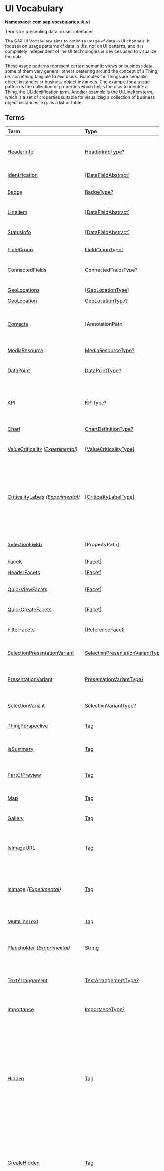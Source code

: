 # UI Vocabulary
**Namespace: [com.sap.vocabularies.UI.v1](UI.xml)**

Terms for presenting data in user interfaces

The SAP UI Vocabulary aims to optimize usage of data in UI channels.
It focuses on usage patterns of data in UIs, not on UI patterns, and it is completely independent of the
UI technologies or devices used to visualize the data.

These usage patterns represent certain semantic views on business data, some of them very general,
others centering around the concept of a Thing, i.e. something tangible to end users.
Examples for Things are semantic object instances or business object instances.
One example for a usage pattern is the collection of properties which helps the user to identify a Thing,
the [UI.Identification](#Identification) term.
Another example is the [UI.LineItem](#LineItem) term, which is a set of properties suitable for visualizing
a collection of business object instances, e.g. as a list or table.


## Terms

Term|Type|Description
:---|:---|:----------
[HeaderInfo](UI.xml#L61)|[HeaderInfoType?](#HeaderInfoType)|<a name="HeaderInfo"></a>Information for the header area of an entity representation. HeaderInfo is mandatory for main entity types of the model
[Identification](UI.xml#L108)|\[[DataFieldAbstract](#DataFieldAbstract)\]|<a name="Identification"></a>Collection of fields identifying the object
[Badge](UI.xml#L113)|[BadgeType?](#BadgeType)|<a name="Badge"></a>Information usually displayed in the form of a business card
[LineItem](UI.xml#L140)|\[[DataFieldAbstract](#DataFieldAbstract)\]|<a name="LineItem"></a>Collection of data fields for representation in a table or list
[StatusInfo](UI.xml#L145)|\[[DataFieldAbstract](#DataFieldAbstract)\]|<a name="StatusInfo"></a>Collection of data fields describing the status of an entity
[FieldGroup](UI.xml#L150)|[FieldGroupType?](#FieldGroupType)|<a name="FieldGroup"></a>Group of fields with an optional label
[ConnectedFields](UI.xml#L164)|[ConnectedFieldsType?](#ConnectedFieldsType)|<a name="ConnectedFields"></a>Group of semantically connected fields with a representation template and an optional label ([Example](UI.xml#L166))
[GeoLocations](UI.xml#L229)|\[[GeoLocationType](#GeoLocationType)\]|<a name="GeoLocations"></a>Collection of geographic locations
[GeoLocation](UI.xml#L233)|[GeoLocationType?](#GeoLocationType)|<a name="GeoLocation"></a>Geographic location
[Contacts](UI.xml#L253)|\[AnnotationPath\]|<a name="Contacts"></a>Collection of contacts<br>Each collection item MUST reference an annotation of a Communication.Contact<br>Allowed terms:<br>- [Contact](Communication.md#Contact)
[MediaResource](UI.xml#L264)|[MediaResourceType?](#MediaResourceType)|<a name="MediaResource"></a>Properties that describe a media resource
[DataPoint](UI.xml#L318)|[DataPointType?](#DataPointType)|<a name="DataPoint"></a>Visualization of a single point of data, typically a number; may also be textual, e.g. a status value
[KPI](UI.xml#L626)|[KPIType?](#KPIType)|<a name="KPI"></a>A Key Performance Indicator (KPI) bundles a SelectionVariant and a DataPoint, and provides details for progressive disclosure
[Chart](UI.xml#L672)|[ChartDefinitionType?](#ChartDefinitionType)|<a name="Chart"></a>Visualization of multiple data points
[ValueCriticality](UI.xml#L866) *([Experimental](Common.md#Experimental))*|\[[ValueCriticalityType](#ValueCriticalityType)\]|<a name="ValueCriticality"></a>Assign criticalities to primitive values. This information can be used for semantic coloring.
[CriticalityLabels](UI.xml#L879) *([Experimental](Common.md#Experimental))*|\[[CriticalityLabelType](#CriticalityLabelType)\]|<a name="CriticalityLabels"></a>Assign labels to criticalities. This information can be used for semantic coloring. When applied to a property, a label for a criticality must be provided, if more than one value of the annotated property has been assigned to the same criticality. There must be no more than one label per criticality.
[SelectionFields](UI.xml#L900)|\[PropertyPath\]|<a name="SelectionFields"></a>Properties that might be relevant for filtering a collection of entities of this type
[Facets](UI.xml#L908)|\[[Facet](#Facet)\]|<a name="Facets"></a>Collection of facets
[HeaderFacets](UI.xml#L912)|\[[Facet](#Facet)\]|<a name="HeaderFacets"></a>Facets for additional object header information
[QuickViewFacets](UI.xml#L916)|\[[Facet](#Facet)\]|<a name="QuickViewFacets"></a>Facets that may be used for a quick overview of the object
[QuickCreateFacets](UI.xml#L920)|\[[Facet](#Facet)\]|<a name="QuickCreateFacets"></a>Facets that may be used for a (quick) create of the object
[FilterFacets](UI.xml#L924)|\[[ReferenceFacet](#ReferenceFacet)\]|<a name="FilterFacets"></a>Facets that reference UI.FieldGroup annotations to group filterable fields
[SelectionPresentationVariant](UI.xml#L985)|[SelectionPresentationVariantType?](#SelectionPresentationVariantType)|<a name="SelectionPresentationVariant"></a>A SelectionPresentationVariant bundles a Selection Variant and a Presentation Variant
[PresentationVariant](UI.xml#L1009)|[PresentationVariantType?](#PresentationVariantType)|<a name="PresentationVariant"></a>Defines how the result of a queried collection of entities is shaped and how this result is displayed
[SelectionVariant](UI.xml#L1088)|[SelectionVariantType?](#SelectionVariantType)|<a name="SelectionVariant"></a>A SelectionVariant denotes a combination of parameters and filters to query the annotated entity set
[ThingPerspective](UI.xml#L1220)|[Tag](https://github.com/oasis-tcs/odata-vocabularies/blob/master/vocabularies/Org.OData.Core.V1.md#Tag)|<a name="ThingPerspective"></a>The annotated term is a Thing Perspective
[IsSummary](UI.xml#L1223)|[Tag](https://github.com/oasis-tcs/odata-vocabularies/blob/master/vocabularies/Org.OData.Core.V1.md#Tag)|<a name="IsSummary"></a>This Facet and all included Facets are the summary of the thing. At most one Facet of a thing can be tagged with this term
[PartOfPreview](UI.xml#L1227)|[Tag](https://github.com/oasis-tcs/odata-vocabularies/blob/master/vocabularies/Org.OData.Core.V1.md#Tag)|<a name="PartOfPreview"></a>This Facet and all included Facets are part of the Thing preview
[Map](UI.xml#L1231)|[Tag](https://github.com/oasis-tcs/odata-vocabularies/blob/master/vocabularies/Org.OData.Core.V1.md#Tag)|<a name="Map"></a>Target MUST reference a UI.GeoLocation, Communication.Address or a collection of these
[Gallery](UI.xml#L1235)|[Tag](https://github.com/oasis-tcs/odata-vocabularies/blob/master/vocabularies/Org.OData.Core.V1.md#Tag)|<a name="Gallery"></a>Target MUST reference a UI.MediaResource
[IsImageURL](UI.xml#L1240)|[Tag](https://github.com/oasis-tcs/odata-vocabularies/blob/master/vocabularies/Org.OData.Core.V1.md#Tag)|<a name="IsImageURL"></a>Properties and terms annotated with this term MUST contain a valid URL referencing an resource with a MIME type image<br>Can be annotated with:<br>- [IsNaturalPerson](Common.md#IsNaturalPerson)
[IsImage](UI.xml#L1250) *([Experimental](Common.md#Experimental))*|[Tag](https://github.com/oasis-tcs/odata-vocabularies/blob/master/vocabularies/Org.OData.Core.V1.md#Tag)|<a name="IsImage"></a>Properties annotated with this term MUST be a stream property annotated with a MIME type image<br>Can be annotated with:<br>- [IsNaturalPerson](Common.md#IsNaturalPerson)
[MultiLineText](UI.xml#L1261)|[Tag](https://github.com/oasis-tcs/odata-vocabularies/blob/master/vocabularies/Org.OData.Core.V1.md#Tag)|<a name="MultiLineText"></a>Properties annotated with this annotation should be rendered as multi-line text (e.g. text area)
[Placeholder](UI.xml#L1266) *([Experimental](Common.md#Experimental))*|String|<a name="Placeholder"></a>A short, human-readable text that gives a hint or an example to help the user with data entry
[TextArrangement](UI.xml#L1272)|[TextArrangementType?](#TextArrangementType)|<a name="TextArrangement"></a>Describes the arrangement of a code or ID value and its text<br>If used for a single property the Common.Text annotation is annotated
[Importance](UI.xml#L1291)|[ImportanceType?](#ImportanceType)|<a name="Importance"></a>Expresses the importance of e.g. a DataField or an annotation
[Hidden](UI.xml#L1306)|[Tag](https://github.com/oasis-tcs/odata-vocabularies/blob/master/vocabularies/Org.OData.Core.V1.md#Tag)|<a name="Hidden"></a>Properties or facets (see UI.Facet) annotated with this term will not be rendered if the annotation evaluates to true.<br>Hidden properties usually carry technical information that is used for application control and is of no direct interest to end users. The annotation value may be an expression to dynamically hide or render the annotated feature. If a navigation property is annotated with `Hidden` true, all subsequent parts are hidden - independent of their own potential `Hidden` annotations.
[CreateHidden](UI.xml#L1314)|[Tag](https://github.com/oasis-tcs/odata-vocabularies/blob/master/vocabularies/Org.OData.Core.V1.md#Tag)|<a name="CreateHidden"></a>EntitySets annotated with this term can control the visibility of the Create operation dynamically<br>The annotation value should be a path to another property from a related entity.
[UpdateHidden](UI.xml#L1319)|[Tag](https://github.com/oasis-tcs/odata-vocabularies/blob/master/vocabularies/Org.OData.Core.V1.md#Tag)|<a name="UpdateHidden"></a>EntitySets annotated with this term can control the visibility of the Edit/Save operation dynamically<br>The annotation value should be a path to another property from the same or a related entity.
[DeleteHidden](UI.xml#L1324)|[Tag](https://github.com/oasis-tcs/odata-vocabularies/blob/master/vocabularies/Org.OData.Core.V1.md#Tag)|<a name="DeleteHidden"></a>EntitySets annotated with this term can control the visibility of the Delete operation dynamically<br>The annotation value should be a path to another property from the same or a related entity.
[HiddenFilter](UI.xml#L1329)|[Tag](https://github.com/oasis-tcs/odata-vocabularies/blob/master/vocabularies/Org.OData.Core.V1.md#Tag)|<a name="HiddenFilter"></a>Properties annotated with this term will not be rendered as filter criteria if the annotation evaluates to true.<br>Properties annotated with `HiddenFilter` are intended as parts of a `$filter` expression that cannot be directly influenced by end users. The properties will be rendered in all other places, e.g. table columns or form fields. This is in contrast to properties annotated with [Hidden](#Hidden) that are not rendered at all. If a navigation property is annotated with `HiddenFilter` true, all subsequent parts are hidden in filter - independent of their own potential `HiddenFilter` annotations.
[DataFieldDefault](UI.xml#L1338)|[DataFieldAbstract?](#DataFieldAbstract)|<a name="DataFieldDefault"></a>Default representation of a property as a datafield, e.g. when the property is added as a table column or form field via personalization<br>Only concrete subtypes of [DataFieldAbstract](#DataFieldAbstract) can be used for a DataFieldDefault. For type [DataField](#DataField) and its subtypes the annotation target SHOULD be the same property that is referenced via a path expression in the `Value` of the datafield.
[Criticality](UI.xml#L1513)|[CriticalityType?](#CriticalityType)|<a name="Criticality"></a>Service-calculated criticality, alternative to UI.CriticalityCalculation
[CriticalityCalculation](UI.xml#L1517)|[CriticalityCalculationType?](#CriticalityCalculationType)|<a name="CriticalityCalculation"></a>Parameters for client-calculated criticality, alternative to UI.Criticality
[Emphasized](UI.xml#L1521) *([Experimental](Common.md#Experimental))*|[Tag](https://github.com/oasis-tcs/odata-vocabularies/blob/master/vocabularies/Org.OData.Core.V1.md#Tag)|<a name="Emphasized"></a>Highlight something that is of special interest<br>The usage of a property or operation should be highlighted as it's of special interest for the end user
[OrderBy](UI.xml#L1527) *([Experimental](Common.md#Experimental))*|PropertyPath?|<a name="OrderBy"></a>Sort by the referenced property instead of by the annotated property<br>Example: annotated property `SizeCode` has string values XS, S, M, L, XL, referenced property SizeOrder has numeric values -2, -1, 0, 1, 2. Numeric ordering by SizeOrder will be more understandable than lexicographic ordering by SizeCode.
[ParameterDefaultValue](UI.xml#L1533) *([Experimental](Common.md#Experimental))*|PrimitiveType?|<a name="ParameterDefaultValue"></a>Define default values for action parameters<br>For unbound actions the default value can either be a constant expression, or a dynamic expression using absolute paths, e.g. singletons or function import results. Whereas for bound actions the bound entity and its properties and associated properties can be used as default values
[RecommendationState](UI.xml#L1540)|[RecommendationStateType?](#RecommendationStateType)|<a name="RecommendationState"></a>Indicates whether a field contains or has a recommended value<br>Intelligent systems can help users by recommending input the user may "prefer".
[RecommendationList](UI.xml#L1570)|[RecommendationListType?](#RecommendationListType)|<a name="RecommendationList"></a>Specifies how to get a list of recommended values for a property or parameter<br>Intelligent systems can help users by recommending input the user may "prefer".
[ExcludeFromNavigationContext](UI.xml#L1602)|[Tag](https://github.com/oasis-tcs/odata-vocabularies/blob/master/vocabularies/Org.OData.Core.V1.md#Tag)|<a name="ExcludeFromNavigationContext"></a>The contents of this property must not be propagated to the app-to-app navigation context
[CSRFTokenRequired](UI.xml#L1606)|\[[CSRFTokenRequiredType](#CSRFTokenRequiredType)\]|<a name="CSRFTokenRequired"></a>Requests for this container, collection or property must contain a token proving that the user willingly made the request<br>In the absence of this annotation, the token is required for POST, PUT, PATCH and DELETE requests.

## <a name="HeaderInfoType"></a>[HeaderInfoType](UI.xml#L65)


Property|Type|Description
:-------|:---|:----------
[TypeName](UI.xml#L66)|String|Name of the main entity type
[TypeNamePlural](UI.xml#L70)|String|Plural form of the name of the main entity type
[Title](UI.xml#L74)|[DataFieldAbstract?](#DataFieldAbstract)|Title, e.g. for overview pages<br>This can be a [DataField](#DataField) and any of its children, or a [DataFieldForAnnotation](#DataFieldForAnnotation) targeting [ConnectedFields](#ConnectedFields).
[Description](UI.xml#L84)|[DataFieldAbstract?](#DataFieldAbstract)|Description, e.g. for overview pages<br>This can be a [DataField](#DataField) and any of its children, or a [DataFieldForAnnotation](#DataFieldForAnnotation) targeting [ConnectedFields](#ConnectedFields).
[ImageUrl](UI.xml#L94)|URL?|Image URL for an instance of the entity type. If the property ImageUrl has a valid value, it can be used for the visualization of the instance. If it is not available or not valid the property TypeImageUrl can be used instead.
[TypeImageUrl](UI.xml#L98)|URL?|Image URL for the entity type
[Initials](UI.xml#L102) *([Experimental](Common.md#Experimental))*|String?|Latin letters to be used in case no ImageUrl or TypeImageUrl is present

## <a name="BadgeType"></a>[BadgeType](UI.xml#L117)


Property|Type|Description
:-------|:---|:----------
[HeadLine](UI.xml#L118)|[DataField](#DataField)|Headline
[Title](UI.xml#L121)|[DataField](#DataField)|Title
[ImageUrl](UI.xml#L124)|URL?|Image URL for an instance of the entity type. If the property ImageUrl has a valid value, it can be used for the visualization of the instance. If it is not available or not valid the property TypeImageUrl can be used instead.
[TypeImageUrl](UI.xml#L128)|URL?|Image URL for the entity type
[MainInfo](UI.xml#L132)|[DataField?](#DataField)|Main information on the business card
[SecondaryInfo](UI.xml#L135)|[DataField?](#DataField)|Additional information on the business card

## <a name="FieldGroupType"></a>[FieldGroupType](UI.xml#L154)


Property|Type|Description
:-------|:---|:----------
[Label](UI.xml#L155)|String?|Label for the field group
[Data](UI.xml#L159)|\[[DataFieldAbstract](#DataFieldAbstract)\]|Collection of data fields

## <a name="ConnectedFieldsType"></a>[ConnectedFieldsType](UI.xml#L191)
Group of semantically connected fields with a representation template and an optional label

Property|Type|Description
:-------|:---|:----------
[Label](UI.xml#L193)|String?|Label for the connected fields
[Template](UI.xml#L197)|String|Template for representing the connected fields<br>Template variables are identifiers enclosed in curly braces, e.g. `{MaterialName} - {MaterialClassName}`. The `Data` collection assigns values to the template variables.
[Data](UI.xml#L202)|[Dictionary](https://github.com/oasis-tcs/odata-vocabularies/blob/master/vocabularies/Org.OData.Core.V1.md#Dictionary)|Dictionary of template variables<br>Each template variable used in `Template` must be assigned a value here. The value must be of type [DataFieldAbstract](#DataFieldAbstract)

## <a name="GeoLocationType"></a>[GeoLocationType](UI.xml#L237)
Properties that define a geographic location

Property|Type|Description
:-------|:---|:----------
[Latitude](UI.xml#L239)|Double?|Geographic latitude
[Longitude](UI.xml#L242)|Double?|Geographic longitude
[Location](UI.xml#L245)|GeographyPoint?|A point in a round-earth coordinate system
[Address](UI.xml#L248)|[AddressType?](Communication.md#AddressType)|vCard-style address

## <a name="MediaResourceType"></a>[MediaResourceType](UI.xml#L268)


Property|Type|Description
:-------|:---|:----------
[Url](UI.xml#L269)|URL|URL of media resource
[ContentType](UI.xml#L273)|MediaType?|Content type, such as application/pdf, video/x-flv, image/jpeg
[ByteSize](UI.xml#L277)|Int64?|Resource size in bytes
[ChangedAt](UI.xml#L280)|DateTimeOffset?|Date of last change
[Thumbnail](UI.xml#L283)|[ImageType?](#ImageType)|Thumbnail image
[Title](UI.xml#L286)|[DataField](#DataField)|Resource title
[Description](UI.xml#L289)|[DataField?](#DataField)|Resource description

## <a name="ImageType"></a>[ImageType](UI.xml#L293)


Property|Type|Description
:-------|:---|:----------
[Url](UI.xml#L294)|URL|URL of image
[Width](UI.xml#L298)|String?|Width of image
[Height](UI.xml#L301)|String?|Height of image

## <a name="DataPointType"></a>[DataPointType](UI.xml#L322)


Property|Type|Description
:-------|:---|:----------
[Title](UI.xml#L323)|String?|Title of the data point
[Description](UI.xml#L327)|String?|Short description
[LongDescription](UI.xml#L331)|String?|Full description
[Value](UI.xml#L335)|PrimitiveType|Numeric value<br>The value is typically provided via a `Path` construct. The path MUST lead to a direct property of the same entity type or a property of a complex property (recursively) of that entity type, navigation segments are not allowed.<br/>It could be annotated with either `UoM.ISOCurrency` or `UoM.Unit`. Percentage values are annotated with `UoM.Unit = '%'`. A renderer should take an optional `Common.Text` annotation into consideration.
[TargetValue](UI.xml#L347)|PrimitiveType?|Target value
[ForecastValue](UI.xml#L350)|PrimitiveType?|Forecast value
[MinimumValue](UI.xml#L353)|Decimal?|Minimum value (for output rendering)
[MaximumValue](UI.xml#L356)|Decimal?|Maximum value (for output rendering)
[ValueFormat](UI.xml#L359)|[NumberFormat?](#NumberFormat)|Number format
[Visualization](UI.xml#L362)|[VisualizationType?](#VisualizationType)|Preferred visualization
[SampleSize](UI.xml#L365)|PrimitiveType?|Sample size used for the determination of the data point; should contain just integer value as Edm.Byte, Edm.SByte, Edm.Intxx, and Edm.Decimal with scale 0.
[ReferencePeriod](UI.xml#L372)|[ReferencePeriod?](#ReferencePeriod)|Reference period
[Criticality](UI.xml#L375)|[CriticalityType?](#CriticalityType)|Service-calculated criticality, alternative to CriticalityCalculation
[CriticalityLabels](UI.xml#L378)|AnnotationPath?|Custom labels for the criticality legend. Annotation path MUST end in UI.CriticalityLabels<br>Allowed terms:<br>- [CriticalityLabels](#CriticalityLabels)
[CriticalityRepresentation](UI.xml#L386) *([Experimental](Common.md#Experimental))*|[CriticalityRepresentationType?](#CriticalityRepresentationType)|Decides if criticality is visualized in addition by means of an icon
[CriticalityCalculation](UI.xml#L390)|[CriticalityCalculationType?](#CriticalityCalculationType)|Parameters for client-calculated criticality, alternative to Criticality
[Trend](UI.xml#L393)|[TrendType?](#TrendType)|Service-calculated trend, alternative to TrendCalculation
[TrendCalculation](UI.xml#L396)|[TrendCalculationType?](#TrendCalculationType)|Parameters for client-calculated trend, alternative to Trend
[Responsible](UI.xml#L399)|[ContactType?](Communication.md#ContactType)|Contact person

## <a name="NumberFormat"></a>[NumberFormat](UI.xml#L404)
Describes how to visualise a number

Property|Type|Description
:-------|:---|:----------
[ScaleFactor](UI.xml#L406)|Decimal?|Display value in *ScaleFactor* units, e.g. 1000 for k (kilo), 1e6 for M (Mega)
[NumberOfFractionalDigits](UI.xml#L409)|Byte?|Number of fractional digits of the scaled value to be visualized

## <a name="VisualizationType"></a>[VisualizationType](UI.xml#L414)


Member|Value|Description
:-----|----:|:----------
[Number](UI.xml#L415)|0|Visualize as a number
[BulletChart](UI.xml#L418)|1|Visualize as bullet chart - requires TargetValue
[Progress](UI.xml#L421)|2|Visualize as progress indicator - requires TargetValue
[Rating](UI.xml#L424)|3|Visualize as partially or completely filled stars/hearts/... - requires TargetValue
[Donut](UI.xml#L427)|4|Visualize as donut, optionally with missing segment - requires TargetValue
[DeltaBulletChart](UI.xml#L430)|5|Visualize as delta bullet chart - requires TargetValue

## <a name="ReferencePeriod"></a>[ReferencePeriod](UI.xml#L435)
Reference period

Property|Type|Description
:-------|:---|:----------
[Description](UI.xml#L437)|String?|Short description of the reference period
[Start](UI.xml#L441)|DateTimeOffset?|Start of the reference period
[End](UI.xml#L444)|DateTimeOffset?|End of the reference period

## <a name="CriticalityType"></a>[CriticalityType](UI.xml#L449)
Criticality of a value or status, represented e.g. via semantic colors (https://experience.sap.com/fiori-design-web/foundation/colors/#semantic-colors)

Member|Value|Description
:-----|----:|:----------
[VeryNegative](UI.xml#L451) *([Experimental](Common.md#Experimental))*|-1|Very negative / dark-red status - risk - out of stock - late
[Neutral](UI.xml#L455)|0|Neutral / grey status - inactive - open - in progress
[Negative](UI.xml#L458)|1|Negative / red status - attention - overload - alert
[Critical](UI.xml#L461)|2|Critical / orange status - warning
[Positive](UI.xml#L464)|3|Positive / green status - completed - available - on track - acceptable
[VeryPositive](UI.xml#L467) *([Experimental](Common.md#Experimental))*|4|Very positive - above max stock - excess
[Information](UI.xml#L471) *([Experimental](Common.md#Experimental))*|5|Information - noticable - informative

## <a name="CriticalityCalculationType"></a>[CriticalityCalculationType](UI.xml#L477): [CriticalityThresholdsType](#CriticalityThresholdsType)
Describes how to calculate the criticality of a value depending on the improvement direction


The calculation is done by comparing a value to the threshold values relevant for the specified improvement direction.

The value to be compared is
  - Value - if ReferenceValue is not specified
  - Value sub ReferenceValue – if ReferenceValue is specified and IsRelativeDifference is not specified or specified as false
  - (Value sub ReferenceValue) divBy ReferenceValue – if ReferenceValue is specified and IsRelativeDifference is specified as true

For improvement direction `Target`, the criticality is calculated using both low and high threshold values. It will be
  - Positive if the value is greater than or equal to AcceptanceRangeLowValue and lower than or equal to AcceptanceRangeHighValue
  - Neutral if the value is greater than or equal to ToleranceRangeLowValue and lower than AcceptanceRangeLowValue OR greater than AcceptanceRangeHighValue and lower than or equal to ToleranceRangeHighValue
  - Critical if the value is greater than or equal to DeviationRangeLowValue and lower than ToleranceRangeLowValue OR greater than ToleranceRangeHighValue  and lower than or equal to DeviationRangeHighValue
  - Negative if the value is lower than DeviationRangeLowValue or greater than DeviationRangeHighValue

For improvement direction `Minimize`, the criticality is calculated using the high threshold values. It is
  - Positive if the value is lower than or equal to AcceptanceRangeHighValue
  - Neutral if the value is  greater than AcceptanceRangeHighValue and lower than or equal to ToleranceRangeHighValue
  - Critical if the value is greater than ToleranceRangeHighValue and lower than or equal to DeviationRangeHighValue
  - Negative if the value is greater than DeviationRangeHighValue

For improvement direction `Maximize`, the criticality is calculated using the low threshold values. It is
  - Positive if the value is greater than or equal to AcceptanceRangeLowValue
  - Neutral if the value is less than AcceptanceRangeLowValue and greater than or equal to ToleranceRangeLowValue
  - Critical if the value is lower than ToleranceRangeLowValue and greater than or equal to DeviationRangeLowValue
  - Negative if the value is lower than DeviationRangeLowValue

Thresholds are optional. For unassigned values, defaults are determined in this order:
  - For DeviationRange, an omitted LowValue translates into the smallest possible number (-INF), an omitted HighValue translates into the largest possible number (+INF)
  - For ToleranceRange, an omitted LowValue will be initialized with DeviationRangeLowValue, an omitted HighValue will be initialized with DeviationRangeHighValue
  - For AcceptanceRange, an omitted LowValue will be initialized with ToleranceRangeLowValue, an omitted HighValue will be initialized with ToleranceRangeHighValue
          

Property|Type|Description
:-------|:---|:----------
[*AcceptanceRangeLowValue*](UI.xml#L532)|PrimitiveType?|Lowest value that is considered positive
[*AcceptanceRangeHighValue*](UI.xml#L535)|PrimitiveType?|Highest value that is considered positive
[*ToleranceRangeLowValue*](UI.xml#L538)|PrimitiveType?|Lowest value that is considered neutral
[*ToleranceRangeHighValue*](UI.xml#L541)|PrimitiveType?|Highest value that is considered neutral
[*DeviationRangeLowValue*](UI.xml#L544)|PrimitiveType?|Lowest value that is considered critical
[*DeviationRangeHighValue*](UI.xml#L547)|PrimitiveType?|Highest value that is considered critical
[ReferenceValue](UI.xml#L512) *([Experimental](Common.md#Experimental))*|PrimitiveType?|Reference value for the calculation, e.g. number of sales for the last year
[IsRelativeDifference](UI.xml#L516) *([Experimental](Common.md#Experimental))*|Boolean|Calculate with a relative difference
[ImprovementDirection](UI.xml#L520)|[ImprovementDirectionType](#ImprovementDirectionType)|Describes in which direction the value improves
[ConstantThresholds](UI.xml#L523) *([Experimental](Common.md#Experimental))*|\[[LevelThresholdsType](#LevelThresholdsType)\]|List of thresholds depending on the aggregation level as a set of constant values<br>Constant thresholds shall only be used in order to refine constant values given for the data point overall (aggregation level with empty collection of property paths), but not if the thresholds are based on other measure elements.

## <a name="CriticalityThresholdsType"></a>[CriticalityThresholdsType](UI.xml#L530)
Thresholds for calculating the criticality of a value

**Derived Types:**
- [CriticalityCalculationType](#CriticalityCalculationType)
- [LevelThresholdsType](#LevelThresholdsType)

Property|Type|Description
:-------|:---|:----------
[AcceptanceRangeLowValue](UI.xml#L532)|PrimitiveType?|Lowest value that is considered positive
[AcceptanceRangeHighValue](UI.xml#L535)|PrimitiveType?|Highest value that is considered positive
[ToleranceRangeLowValue](UI.xml#L538)|PrimitiveType?|Lowest value that is considered neutral
[ToleranceRangeHighValue](UI.xml#L541)|PrimitiveType?|Highest value that is considered neutral
[DeviationRangeLowValue](UI.xml#L544)|PrimitiveType?|Lowest value that is considered critical
[DeviationRangeHighValue](UI.xml#L547)|PrimitiveType?|Highest value that is considered critical

## <a name="ImprovementDirectionType"></a>[ImprovementDirectionType](UI.xml#L552)
Describes which direction of a value change is seen as an improvement

Member|Value|Description
:-----|----:|:----------
[Minimize](UI.xml#L554)|1|Lower is better
[Target](UI.xml#L557)|2|Closer to the target is better
[Maximize](UI.xml#L560)|3|Higher is better

## <a name="LevelThresholdsType"></a>[LevelThresholdsType](UI.xml#L565): [CriticalityThresholdsType](#CriticalityThresholdsType) *([Experimental](Common.md#Experimental))*
Thresholds for an aggregation level

Property|Type|Description
:-------|:---|:----------
[*AcceptanceRangeLowValue*](UI.xml#L532)|PrimitiveType?|Lowest value that is considered positive
[*AcceptanceRangeHighValue*](UI.xml#L535)|PrimitiveType?|Highest value that is considered positive
[*ToleranceRangeLowValue*](UI.xml#L538)|PrimitiveType?|Lowest value that is considered neutral
[*ToleranceRangeHighValue*](UI.xml#L541)|PrimitiveType?|Highest value that is considered neutral
[*DeviationRangeLowValue*](UI.xml#L544)|PrimitiveType?|Lowest value that is considered critical
[*DeviationRangeHighValue*](UI.xml#L547)|PrimitiveType?|Highest value that is considered critical
[AggregationLevel](UI.xml#L568)|\[PropertyPath\]|An unordered tuple of dimensions, i.e. properties which are intended to be used for grouping in aggregating requests. In analytical UIs, e.g. an analytical chart, the aggregation level typically corresponds to the visible dimensions.

## <a name="TrendType"></a>[TrendType](UI.xml#L573)
The trend of a value

Member|Value|Description
:-----|----:|:----------
[StrongUp](UI.xml#L575)|1|Value grows strongly
[Up](UI.xml#L578)|2|Value grows
[Sideways](UI.xml#L581)|3|Value does not significantly grow or shrink
[Down](UI.xml#L584)|4|Value shrinks
[StrongDown](UI.xml#L587)|5|Value shrinks strongly

## <a name="TrendCalculationType"></a>[TrendCalculationType](UI.xml#L592)
Describes how to calculate the trend of a value


By default, the calculation is done by comparing the difference between Value and ReferenceValue to the threshold values.
If IsRelativeDifference is set, the difference of Value and ReferenceValue is divided by ReferenceValue and the relative difference is compared.

The trend is
  - StrongUp if the difference is greater than or equal to StrongUpDifference
  - Up if the difference is less than StrongUpDifference and greater than or equal to UpDifference
  - Sideways if the difference  is less than UpDifference and greater than DownDifference
  - Down if the difference is greater than StrongDownDifference and lower than or equal to DownDifference
  - StrongDown if the difference is lower than or equal to StrongDownDifference

Property|Type|Description
:-------|:---|:----------
[ReferenceValue](UI.xml#L606)|PrimitiveType|Reference value for the calculation, e.g. number of sales for the last year
[IsRelativeDifference](UI.xml#L609)|Boolean|Calculate with a relative difference
[UpDifference](UI.xml#L612)|Decimal|Threshold for Up
[StrongUpDifference](UI.xml#L615)|Decimal|Threshold for StrongUp
[DownDifference](UI.xml#L618)|Decimal|Threshold for Down
[StrongDownDifference](UI.xml#L621)|Decimal|Threshold for StrongDown

## <a name="KPIType"></a>[KPIType](UI.xml#L632)


Property|Type|Description
:-------|:---|:----------
[ID](UI.xml#L633)|String?|Optional identifier to reference this instance from an external context
[ShortDescription](UI.xml#L638) *([Experimental](Common.md#Experimental))*|String?|Very short description
[SelectionVariant](UI.xml#L643)|[SelectionVariantType](#SelectionVariantType)|Selection variant, either specified inline or referencing another annotation via Path
[DataPoint](UI.xml#L646)|[DataPointType](#DataPointType)|Data point, either specified inline or referencing another annotation via Path
[AdditionalDataPoints](UI.xml#L649)|\[[DataPointType](#DataPointType)\]|Additional data points, either specified inline or referencing another annotation via Path<br>Additional data points are typically related to the main data point and provide complementing information or could be used for comparisons
[Detail](UI.xml#L653)|[KPIDetailType?](#KPIDetailType)|Contains information about KPI details, especially drill-down presentations

## <a name="KPIDetailType"></a>[KPIDetailType](UI.xml#L657)


Property|Type|Description
:-------|:---|:----------
[DefaultPresentationVariant](UI.xml#L658)|[PresentationVariantType?](#PresentationVariantType)|Presentation variant, either specified inline or referencing another annotation via Path
[AlternativePresentationVariants](UI.xml#L661)|\[[PresentationVariantType](#PresentationVariantType)\]|A list of alternative presentation variants, either specified inline or referencing another annotation via Path
[SemanticObject](UI.xml#L664)|String?|Name of the Semantic Object. If not specified, use Semantic Object annotated at the property referenced in KPI/DataPoint/Value
[Action](UI.xml#L667)|String?|Name of the Action on the Semantic Object. If not specified, let user choose which of the available actions to trigger.

## <a name="ChartDefinitionType"></a>[ChartDefinitionType](UI.xml#L676)


Property|Type|Description
:-------|:---|:----------
[Title](UI.xml#L677)|String?|Title of the chart
[Description](UI.xml#L681)|String?|Short description
[ChartType](UI.xml#L685)|[ChartType](#ChartType)|Chart type
[AxisScaling](UI.xml#L688)|[ChartAxisScalingType?](#ChartAxisScalingType)|Describes the scale of the chart value axes
[Measures](UI.xml#L691)|\[PropertyPath\]|Measures of the chart, e.g. size and color in a bubble chart
[MeasureAttributes](UI.xml#L694)|\[[ChartMeasureAttributeType](#ChartMeasureAttributeType)\]|Describes Attributes for Measures. All Measures used in this collection must also be part of the Measures Property.
[Dimensions](UI.xml#L699)|\[PropertyPath\]|Dimensions of the chart, e.g. x- and y-axis of a bubble chart
[DimensionAttributes](UI.xml#L702)|\[[ChartDimensionAttributeType](#ChartDimensionAttributeType)\]|Describes Attributes for Dimensions. All Dimensions used in this collection must also be part of the Dimensions Property.
[Actions](UI.xml#L707)|\[[DataFieldForActionAbstract](#DataFieldForActionAbstract)\]|Available actions

## <a name="ChartType"></a>[ChartType](UI.xml#L712)


Member|Value|Description
:-----|----:|:----------
[Column](UI.xml#L713)|0|
[ColumnStacked](UI.xml#L714)|1|
[ColumnDual](UI.xml#L715)|2|
[ColumnStackedDual](UI.xml#L716)|3|
[ColumnStacked100](UI.xml#L717)|4|
[ColumnStackedDual100](UI.xml#L718)|5|
[Bar](UI.xml#L719)|6|
[BarStacked](UI.xml#L720)|7|
[BarDual](UI.xml#L721)|8|
[BarStackedDual](UI.xml#L722)|9|
[BarStacked100](UI.xml#L723)|10|
[BarStackedDual100](UI.xml#L724)|11|
[Area](UI.xml#L725)|12|
[AreaStacked](UI.xml#L726)|13|
[AreaStacked100](UI.xml#L727)|14|
[HorizontalArea](UI.xml#L728)|15|
[HorizontalAreaStacked](UI.xml#L729)|16|
[HorizontalAreaStacked100](UI.xml#L730)|17|
[Line](UI.xml#L731)|18|
[LineDual](UI.xml#L732)|19|
[Combination](UI.xml#L733)|20|
[CombinationStacked](UI.xml#L734)|21|
[CombinationDual](UI.xml#L735)|22|
[CombinationStackedDual](UI.xml#L736)|23|
[HorizontalCombinationStacked](UI.xml#L737)|24|
[Pie](UI.xml#L738)|25|
[Donut](UI.xml#L739)|26|
[Scatter](UI.xml#L740)|27|
[Bubble](UI.xml#L741)|28|
[Radar](UI.xml#L742)|29|
[HeatMap](UI.xml#L743)|30|
[TreeMap](UI.xml#L744)|31|
[Waterfall](UI.xml#L745)|32|
[Bullet](UI.xml#L746)|33|
[VerticalBullet](UI.xml#L747)|34|
[HorizontalWaterfall](UI.xml#L748)|35|
[HorizontalCombinationDual](UI.xml#L749)|36|
[HorizontalCombinationStackedDual](UI.xml#L750)|37|
[Donut100](UI.xml#L751) *([Experimental](Common.md#Experimental))*|38|

## <a name="ChartAxisScalingType"></a>[ChartAxisScalingType](UI.xml#L757)


Property|Type|Description
:-------|:---|:----------
[ScaleBehavior](UI.xml#L758)|[ChartAxisScaleBehaviorType](#ChartAxisScaleBehaviorType)|Scale is fixed or adapts automatically to rendered values
[AutoScaleBehavior](UI.xml#L761)|[ChartAxisAutoScaleBehaviorType?](#ChartAxisAutoScaleBehaviorType)|Settings for automatic scaling
[FixedScaleMultipleStackedMeasuresBoundaryValues](UI.xml#L764)|[FixedScaleMultipleStackedMeasuresBoundaryValuesType?](#FixedScaleMultipleStackedMeasuresBoundaryValuesType)|Boundary values for fixed scaling of a stacking chart type with multiple measures

## <a name="ChartAxisScaleBehaviorType"></a>[ChartAxisScaleBehaviorType](UI.xml#L769)


Member|Value|Description
:-----|----:|:----------
[AutoScale](UI.xml#L770)|0|Value axes scale automatically
[FixedScale](UI.xml#L773)|1|Fixed minimum and maximum values are applied, which are derived from the @UI.MeasureAttributes.DataPoint/MinimumValue and .../MaximumValue annotation by default. For stacking chart types with multiple measures, they are taken from ChartAxisScalingType/FixedScaleMultipleStackedMeasuresBoundaryValues.

## <a name="ChartAxisAutoScaleBehaviorType"></a>[ChartAxisAutoScaleBehaviorType](UI.xml#L782)


Property|Type|Description
:-------|:---|:----------
[ZeroAlwaysVisible](UI.xml#L783)|Boolean|Forces the value axis to always display the zero value
[DataScope](UI.xml#L786)|[ChartAxisAutoScaleDataScopeType](#ChartAxisAutoScaleDataScopeType)|Determines the automatic scaling

## <a name="ChartAxisAutoScaleDataScopeType"></a>[ChartAxisAutoScaleDataScopeType](UI.xml#L791)


Member|Value|Description
:-----|----:|:----------
[DataSet](UI.xml#L792)|0|Minimum and maximum axes values are determined from the entire data set
[VisibleData](UI.xml#L795)|1|Minimum and maximum axes values are determined from the currently visible data. Scrolling will change the scale.

## <a name="FixedScaleMultipleStackedMeasuresBoundaryValuesType"></a>[FixedScaleMultipleStackedMeasuresBoundaryValuesType](UI.xml#L800)


Property|Type|Description
:-------|:---|:----------
[MinimumValue](UI.xml#L801)|Decimal|Minimum value on value axes
[MaximumValue](UI.xml#L804)|Decimal|Maximum value on value axes

## <a name="ChartDimensionAttributeType"></a>[ChartDimensionAttributeType](UI.xml#L809)


Property|Type|Description
:-------|:---|:----------
[Dimension](UI.xml#L810)|PropertyPath?|
[Role](UI.xml#L811)|[ChartDimensionRoleType?](#ChartDimensionRoleType)|
[HierarchyLevel](UI.xml#L812) *([Experimental](Common.md#Experimental))*|Int32?|For a dimension with a hierarchy, members are selected from this level. The root node of the hierarchy is at level 0.
[ValuesForSequentialColorLevels](UI.xml#L816) *([Experimental](Common.md#Experimental))*|\[String\]|All values in this collection should be assigned to levels of the same color.
[EmphasizedValues](UI.xml#L820) *([Experimental](Common.md#Experimental))*|\[String\]|All values in this collection should be emphasized.
[EmphasisLabels](UI.xml#L824) *([Experimental](Common.md#Experimental))*|[EmphasisLabelType?](#EmphasisLabelType)|Assign a label to values with an emphasized representation. This is required, if more than one emphasized value has been specified.

## <a name="ChartMeasureAttributeType"></a>[ChartMeasureAttributeType](UI.xml#L830)


Property|Type|Description
:-------|:---|:----------
[Measure](UI.xml#L831)|PropertyPath?|
[Role](UI.xml#L832)|[ChartMeasureRoleType?](#ChartMeasureRoleType)|
[DataPoint](UI.xml#L833)|AnnotationPath?|Annotation path MUST end in @UI.DataPoint and the data point's Value MUST be the same property as in Measure<br>Allowed terms:<br>- [DataPoint](#DataPoint)
[UseSequentialColorLevels](UI.xml#L841) *([Experimental](Common.md#Experimental))*|Boolean|All measures for which this setting is true should be assigned to levels of the same color.

## <a name="ChartDimensionRoleType"></a>[ChartDimensionRoleType](UI.xml#L847)


Member|Value|Description
:-----|----:|:----------
[Category](UI.xml#L848)|0|
[Series](UI.xml#L849)|1|
[Category2](UI.xml#L850)|2|

## <a name="ChartMeasureRoleType"></a>[ChartMeasureRoleType](UI.xml#L853)


Member|Value|Description
:-----|----:|:----------
[Axis1](UI.xml#L854)|0|
[Axis2](UI.xml#L855)|1|
[Axis3](UI.xml#L856)|2|

## <a name="EmphasisLabelType"></a>[EmphasisLabelType](UI.xml#L859) *([Experimental](Common.md#Experimental))*
Assigns a label to the set of emphasized values and optionally also for non-emphasized values. This information can be used for semantic coloring.

Property|Type|Description
:-------|:---|:----------
[EmphasizedValuesLabel](UI.xml#L862)|String|
[NonEmphasizedValuesLabel](UI.xml#L863)|String?|

## <a name="ValueCriticalityType"></a>[ValueCriticalityType](UI.xml#L870) *([Experimental](Common.md#Experimental))*
Assigns a fixed criticality to a primitive value. This information can be used for semantic coloring.

Property|Type|Description
:-------|:---|:----------
[Value](UI.xml#L873)|PrimitiveType?|MUST be a fixed value of primitive type
[Criticality](UI.xml#L876)|[CriticalityType?](#CriticalityType)|

## <a name="CriticalityLabelType"></a>[CriticalityLabelType](UI.xml#L890) *([Experimental](Common.md#Experimental))*
Assigns a label to a criticality. This information can be used for semantic coloring.

Property|Type|Description
:-------|:---|:----------
[Criticality](UI.xml#L893)|[CriticalityType](#CriticalityType)|
[Label](UI.xml#L894)|String|Criticality label

## <a name="Facet"></a>[*Facet*](UI.xml#L928)
Abstract base type for facets

**Derived Types:**
- [CollectionFacet](#CollectionFacet)
- [ReferenceFacet](#ReferenceFacet)
- [ReferenceURLFacet](#ReferenceURLFacet)

Property|Type|Description
:-------|:---|:----------
[Label](UI.xml#L930)|String?|Facet label
[ID](UI.xml#L934)|String?|Unique identifier of a facet. ID should be stable, as long as the perceived semantics of the facet is unchanged.

## <a name="CollectionFacet"></a>[CollectionFacet](UI.xml#L938): [Facet](#Facet)
Collection of facets

Property|Type|Description
:-------|:---|:----------
[*Label*](UI.xml#L930)|String?|Facet label
[*ID*](UI.xml#L934)|String?|Unique identifier of a facet. ID should be stable, as long as the perceived semantics of the facet is unchanged.
[Facets](UI.xml#L940)|\[[Facet](#Facet)\]|Nested facets. An empty collection may be used as a placeholder for content added via extension points.

## <a name="ReferenceFacet"></a>[ReferenceFacet](UI.xml#L944): [Facet](#Facet)
Facet that refers to a thing perspective, e.g. LineItem

Property|Type|Description
:-------|:---|:----------
[*Label*](UI.xml#L930)|String?|Facet label
[*ID*](UI.xml#L934)|String?|Unique identifier of a facet. ID should be stable, as long as the perceived semantics of the facet is unchanged.
[Target](UI.xml#L946)|AnnotationPath|Referenced information: Communication.Contact, Communication.Address, or a term that is tagged with UI.ThingPerspective, e.g. UI.StatusInfo, UI.LineItem, UI.Identification, UI.FieldGroup, UI.Badge<br>Allowed terms:<br>- [Address](Communication.md#Address)<br>- [Contact](Communication.md#Contact)<br>- [Badge](#Badge)<br>- [Chart](#Chart)<br>- [Contacts](#Contacts)<br>- [DataPoint](#DataPoint)<br>- [FieldGroup](#FieldGroup)<br>- [GeoLocation](#GeoLocation)<br>- [GeoLocations](#GeoLocations)<br>- [HeaderInfo](#HeaderInfo)<br>- [Identification](#Identification)<br>- [KPI](#KPI)<br>- [LineItem](#LineItem)<br>- [MediaResource](#MediaResource)<br>- [PresentationVariant](#PresentationVariant)<br>- [SelectionFields](#SelectionFields)<br>- [SelectionPresentationVariant](#SelectionPresentationVariant)<br>- [StatusInfo](#StatusInfo)

## <a name="ReferenceURLFacet"></a>[ReferenceURLFacet](UI.xml#L972): [Facet](#Facet)
Facet that refers to a URL

Property|Type|Description
:-------|:---|:----------
[*Label*](UI.xml#L930)|String?|Facet label
[*ID*](UI.xml#L934)|String?|Unique identifier of a facet. ID should be stable, as long as the perceived semantics of the facet is unchanged.
[Url](UI.xml#L974)|URL|URL of referenced information
[UrlContentType](UI.xml#L978)|MediaType?|Media type of referenced information

## <a name="SelectionPresentationVariantType"></a>[SelectionPresentationVariantType](UI.xml#L991)


Property|Type|Description
:-------|:---|:----------
[ID](UI.xml#L992)|String?|Optional identifier to reference this variant from an external context
[Text](UI.xml#L997)|String?|Name of the bundling variant
[SelectionVariant](UI.xml#L1001)|[SelectionVariantType](#SelectionVariantType)|Selection variant, either specified inline or referencing another annotation via Path
[PresentationVariant](UI.xml#L1004)|[PresentationVariantType](#PresentationVariantType)|Presentation variant, either specified inline or referencing another annotation via Path

## <a name="PresentationVariantType"></a>[PresentationVariantType](UI.xml#L1015)


Property|Type|Description
:-------|:---|:----------
[ID](UI.xml#L1016)|String?|Optional identifier to reference this variant from an external context
[Text](UI.xml#L1019)|String?|Name of the presentation variant
[MaxItems](UI.xml#L1023)|Int32?|Maximum number of items that should be included in the result
[SortOrder](UI.xml#L1026)|\[[SortOrderType](Common.md#SortOrderType)\]|Collection can be provided inline or as a reference to a Common.SortOrder annotation via Path
[GroupBy](UI.xml#L1029)|\[PropertyPath\]|Sequence of groupable properties p1, p2, ... defining how the result is composed of instances representing groups, one for each combination of value properties in the queried collection. The sequence specifies a certain level of aggregation for the queried collection, and every group instance will provide aggregated values for properties that are aggregatable. Moreover, the series of sub-sequences (p1), (p1, p2), ... forms a leveled hierarchy, which may become relevant in combination with `InitialExpansionLevel`.
[TotalBy](UI.xml#L1038)|\[PropertyPath\]|Sub-sequence q1, q2, ... of properties p1, p2, ... specified in GroupBy. With this, additional levels of aggregation are requested in addition to the most granular level defined by GroupBy: Every element in the series of sub-sequences (q1), (q1, q2), ... introduces an additional aggregation level included in the result.
[Total](UI.xml#L1045)|\[PropertyPath\]|Aggregatable properties for which aggregated values should be provided for the additional aggregation levels specified in TotalBy.
[IncludeGrandTotal](UI.xml#L1050)|Boolean|Result should include a grand total for the properties specified in Total
[InitialExpansionLevel](UI.xml#L1053)|Int32|Level up to which the hierarchy defined for the queried collection should be expanded initially. The hierarchy may be implicitly imposed by the sequence of the GroupBy, or by an explicit hierarchy annotation.
[Visualizations](UI.xml#L1059)|\[AnnotationPath\]|Lists available visualization types. Currently supported types are `UI.LineItem`, `UI.Chart`, and `UI.DataPoint`. For each type, no more than a single annotation is meaningful. Multiple instances of the same visualization type shall be modeled with different presentation variants. A reference to `UI.Lineitem` should always be part of the collection (least common denominator for renderers). The first entry of the collection is the default visualization.<br>Allowed terms:<br>- [Chart](#Chart)<br>- [DataPoint](#DataPoint)<br>- [LineItem](#LineItem)
[RequestAtLeast](UI.xml#L1076)|\[PropertyPath\]|Properties that should always be included in the result of the queried collection
[SelectionFields](UI.xml#L1079) *([Experimental](Common.md#Experimental))*|\[PropertyPath\]|Properties that should be presented for filtering a collection of entities. Can be provided inline or as a reference to a `UI.SelectionFields` annotation via Path.

## <a name="SelectionVariantType"></a>[SelectionVariantType](UI.xml#L1093)


Property|Type|Description
:-------|:---|:----------
[ID](UI.xml#L1094)|String?|May contain identifier to reference this instance from an external context
[Text](UI.xml#L1099)|String?|Name of the selection variant
[Parameters](UI.xml#L1103)|\[[ParameterAbstract](#ParameterAbstract)\]|Parameters of the selection variant
[FilterExpression](UI.xml#L1106)|String?|Filter string for query part of URL, without `$filter=`
[SelectOptions](UI.xml#L1111)|\[[SelectOptionType](#SelectOptionType)\]|ABAP Select Options Pattern

## <a name="ParameterAbstract"></a>[*ParameterAbstract*](UI.xml#L1118)
Key property of a parameter entity type

**Derived Types:**
- [Parameter](#Parameter)
- [IntervalParameter](#IntervalParameter)

## <a name="Parameter"></a>[Parameter](UI.xml#L1121): [ParameterAbstract](#ParameterAbstract)
Single-valued parameter

Property|Type|Description
:-------|:---|:----------
[PropertyName](UI.xml#L1123)|PropertyPath|Path to a key property of a parameter entity type
[PropertyValue](UI.xml#L1126)|PrimitiveType|Value for the key property

## <a name="IntervalParameter"></a>[IntervalParameter](UI.xml#L1130): [ParameterAbstract](#ParameterAbstract)
Interval parameter formed with a 'from' and a 'to' property

Property|Type|Description
:-------|:---|:----------
[PropertyNameFrom](UI.xml#L1132)|PropertyPath|Path to the 'from' property of a parameter entity type
[PropertyValueFrom](UI.xml#L1135)|PrimitiveType|Value for the 'from' property
[PropertyNameTo](UI.xml#L1138)|PropertyPath|Path to the 'to' property of a parameter entity type
[PropertyValueTo](UI.xml#L1141)|PrimitiveType|Value for the 'to' property

## <a name="SelectOptionType"></a>[SelectOptionType](UI.xml#L1146)
List of value ranges for a single property

Property|Type|Description
:-------|:---|:----------
[PropertyName](UI.xml#L1148)|PropertyPath|Path to the property
[Ranges](UI.xml#L1151)|\[[SelectionRangeType](#SelectionRangeType)\]|List of value ranges

## <a name="SelectionRangeType"></a>[SelectionRangeType](UI.xml#L1156)
Value range. If the range option only requires a single value, the value must be in the property Low

Property|Type|Description
:-------|:---|:----------
[Sign](UI.xml#L1160)|[SelectionRangeSignType](#SelectionRangeSignType)|Include or exclude values
[Option](UI.xml#L1163)|[SelectionRangeOptionType](#SelectionRangeOptionType)|Comparison operator
[Low](UI.xml#L1166)|PrimitiveType|Single value or lower interval boundary
[High](UI.xml#L1169)|PrimitiveType?|Upper interval boundary

## <a name="SelectionRangeSignType"></a>[SelectionRangeSignType](UI.xml#L1174)


Member|Value|Description
:-----|----:|:----------
[I](UI.xml#L1175)|0|Inclusive
[E](UI.xml#L1178)|1|Exclusive

## <a name="SelectionRangeOptionType"></a>[SelectionRangeOptionType](UI.xml#L1183)
Comparison operator

Member|Value|Description
:-----|----:|:----------
[EQ](UI.xml#L1185)|0|Equal to
[BT](UI.xml#L1188)|1|Between
[CP](UI.xml#L1191)|2|Contains pattern
[LE](UI.xml#L1194)|3|Less than or equal to
[GE](UI.xml#L1197)|4|Greater than or equal to
[NE](UI.xml#L1200)|5|Not equal to
[NB](UI.xml#L1203)|6|Not between
[NP](UI.xml#L1206)|7|Does not contain pattern
[GT](UI.xml#L1209)|8|Greater than
[LT](UI.xml#L1212)|9|Less than

## <a name="TextArrangementType"></a>[TextArrangementType](UI.xml#L1276)


Member|Value|Description
:-----|----:|:----------
[TextFirst](UI.xml#L1277)|0|Text is first, followed by the code/ID (e.g. in parentheses)
[TextLast](UI.xml#L1280)|1|Code/ID is first, followed by the text (e.g. separated by a dash)
[TextSeparate](UI.xml#L1283)|2|Code/ID and text are represented separately (code/ID will be shown and text can be visualized in a separate place)
[TextOnly](UI.xml#L1286)|3|Only text is represented, code/ID is hidden (e.g. for UUIDs)

## <a name="ImportanceType"></a>[ImportanceType](UI.xml#L1294)


Member|Value|Description
:-----|----:|:----------
[High](UI.xml#L1295)|0|High importance
[Medium](UI.xml#L1298)|1|Medium importance
[Low](UI.xml#L1301)|2|Low importance

## <a name="DataFieldAbstract"></a>[*DataFieldAbstract*](UI.xml#L1343)
Elementary building block that represents a piece of data and/or allows triggering an action

By using the applicable terms UI.Hidden, UI.Importance or HTML5.CssDefaults, the visibility, the importance and
          and the default css settings (as the width) of the data field can be influenced. 

**Derived Types:**
- [DataFieldForAnnotation](#DataFieldForAnnotation)
- *[DataFieldForActionAbstract](#DataFieldForActionAbstract)*
  - [DataFieldForAction](#DataFieldForAction)
  - [DataFieldForIntentBasedNavigation](#DataFieldForIntentBasedNavigation)
- [DataField](#DataField)
  - [DataFieldWithAction](#DataFieldWithAction)
  - [DataFieldWithIntentBasedNavigation](#DataFieldWithIntentBasedNavigation)
  - [DataFieldWithNavigationPath](#DataFieldWithNavigationPath)
  - [DataFieldWithUrl](#DataFieldWithUrl)

Property|Type|Description
:-------|:---|:----------
[Label](UI.xml#L1356)|String?|A short, human-readable text suitable for labels and captions in UIs
[Criticality](UI.xml#L1360)|[CriticalityType?](#CriticalityType)|Criticality of the data field value
[CriticalityRepresentation](UI.xml#L1363)|[CriticalityRepresentationType?](#CriticalityRepresentationType)|Decides if criticality is visualized in addition by means of an icon
[IconUrl](UI.xml#L1366)|URL?|Optional icon

**Applicable Annotation Terms:**

- [Hidden](#Hidden)
- [Importance](#Importance)
- [CssDefaults](HTML5.md#CssDefaults)

## <a name="CriticalityRepresentationType"></a>[CriticalityRepresentationType](UI.xml#L1372)


Member|Value|Description
:-----|----:|:----------
[WithIcon](UI.xml#L1373)|0|Criticality is represented with an icon
[WithoutIcon](UI.xml#L1376)|1|Criticality is represented without icon, e.g. only via text color
[OnlyIcon](UI.xml#L1379) *([Experimental](Common.md#Experimental))*|2|Criticality is represented only by using an icon

## <a name="DataFieldForAnnotation"></a>[DataFieldForAnnotation](UI.xml#L1385): [DataFieldAbstract](#DataFieldAbstract)
A structured piece of data described by an annotation

Property|Type|Description
:-------|:---|:----------
[*Label*](UI.xml#L1356)|String?|A short, human-readable text suitable for labels and captions in UIs
[*Criticality*](UI.xml#L1360)|[CriticalityType?](#CriticalityType)|Criticality of the data field value
[*CriticalityRepresentation*](UI.xml#L1363)|[CriticalityRepresentationType?](#CriticalityRepresentationType)|Decides if criticality is visualized in addition by means of an icon
[*IconUrl*](UI.xml#L1366)|URL?|Optional icon
[Target](UI.xml#L1387)|AnnotationPath|Target MUST reference an annotation of terms Communication.Contact, Communication.Address, UI.DataPoint, UI.Chart, UI.FieldGroup, or UI.ConnectedFields<br>Allowed terms:<br>- [Address](Communication.md#Address)<br>- [Contact](Communication.md#Contact)<br>- [Chart](#Chart)<br>- [ConnectedFields](#ConnectedFields)<br>- [DataPoint](#DataPoint)<br>- [FieldGroup](#FieldGroup)

**Applicable Annotation Terms:**

- [Hidden](#Hidden)
- [Importance](#Importance)
- [CssDefaults](HTML5.md#CssDefaults)

## <a name="DataFieldForActionAbstract"></a>[*DataFieldForActionAbstract*](UI.xml#L1402): [DataFieldAbstract](#DataFieldAbstract)
Triggers an action

**Derived Types:**
- [DataFieldForAction](#DataFieldForAction)
- [DataFieldForIntentBasedNavigation](#DataFieldForIntentBasedNavigation)

Property|Type|Description
:-------|:---|:----------
[*Label*](UI.xml#L1356)|String?|A short, human-readable text suitable for labels and captions in UIs
[*Criticality*](UI.xml#L1360)|[CriticalityType?](#CriticalityType)|Criticality of the data field value
[*CriticalityRepresentation*](UI.xml#L1363)|[CriticalityRepresentationType?](#CriticalityRepresentationType)|Decides if criticality is visualized in addition by means of an icon
[*IconUrl*](UI.xml#L1366)|URL?|Optional icon
[Inline](UI.xml#L1404)|Boolean|Action should be placed close to (or even inside) the visualized term
[Determining](UI.xml#L1407)|Boolean|Determines whether the action completes a process step (e.g. approve, reject).

**Applicable Annotation Terms:**

- [Hidden](#Hidden)
- [Importance](#Importance)
- [CssDefaults](HTML5.md#CssDefaults)

## <a name="DataFieldForAction"></a>[DataFieldForAction](UI.xml#L1412): [DataFieldForActionAbstract](#DataFieldForActionAbstract)
Triggers an OData action

The action is NOT tied to a data value (in contrast to [DataFieldWithAction](#DataFieldWithAction)).

Property|Type|Description
:-------|:---|:----------
[*Label*](UI.xml#L1356)|String?|A short, human-readable text suitable for labels and captions in UIs
[*Criticality*](UI.xml#L1360)|[CriticalityType?](#CriticalityType)|Criticality of the data field value
[*CriticalityRepresentation*](UI.xml#L1363)|[CriticalityRepresentationType?](#CriticalityRepresentationType)|Decides if criticality is visualized in addition by means of an icon
[*IconUrl*](UI.xml#L1366)|URL?|Optional icon
[*Inline*](UI.xml#L1404)|Boolean|Action should be placed close to (or even inside) the visualized term
[*Determining*](UI.xml#L1407)|Boolean|Determines whether the action completes a process step (e.g. approve, reject).
[Action](UI.xml#L1415)|[ActionOverload](Common.md#ActionOverload)|Qualified name of an Action, Function, ActionImport or FunctionImport in scope
[InvocationGrouping](UI.xml#L1418)|[OperationGroupingType?](#OperationGroupingType)|Expresses how invocations of this action on multiple instances should be grouped

**Applicable Annotation Terms:**

- [Hidden](#Hidden)
- [Importance](#Importance)
- [CssDefaults](HTML5.md#CssDefaults)

## <a name="OperationGroupingType"></a>[OperationGroupingType](UI.xml#L1422)


Member|Value|Description
:-----|----:|:----------
[Isolated](UI.xml#L1423)|0|Invoke each action in isolation from other actions
[ChangeSet](UI.xml#L1426)|1|Group all actions into a single change set

## <a name="DataFieldForIntentBasedNavigation"></a>[DataFieldForIntentBasedNavigation](UI.xml#L1431): [DataFieldForActionAbstract](#DataFieldForActionAbstract)
Triggers intent-based UI navigation

The navigation intent is is expressed as a Semantic Object and optionally an Action on that object.

It is NOT tied to a data value (in contrast to [DataFieldWithIntentBasedNavigation](#DataFieldWithIntentBasedNavigation))."

Property|Type|Description
:-------|:---|:----------
[*Label*](UI.xml#L1356)|String?|A short, human-readable text suitable for labels and captions in UIs
[*Criticality*](UI.xml#L1360)|[CriticalityType?](#CriticalityType)|Criticality of the data field value
[*CriticalityRepresentation*](UI.xml#L1363)|[CriticalityRepresentationType?](#CriticalityRepresentationType)|Decides if criticality is visualized in addition by means of an icon
[*IconUrl*](UI.xml#L1366)|URL?|Optional icon
[*Inline*](UI.xml#L1404)|Boolean|Action should be placed close to (or even inside) the visualized term
[*Determining*](UI.xml#L1407)|Boolean|Determines whether the action completes a process step (e.g. approve, reject).
[SemanticObject](UI.xml#L1438)|String|Name of the Semantic Object
[Action](UI.xml#L1441)|String?|Name of the Action on the Semantic Object. If not specified, let user choose which of the available actions to trigger.
[NavigationAvailable](UI.xml#L1444)|Boolean|The navigation intent is for that user with the selected context and parameters available
[RequiresContext](UI.xml#L1447)|Boolean|Determines whether a context needs to be passed to the target of this navigation.
[Mapping](UI.xml#L1450)|\[[SemanticObjectMappingType](Common.md#SemanticObjectMappingType)\]|Maps properties of the annotated entity type to properties of the Semantic Object

**Applicable Annotation Terms:**

- [Hidden](#Hidden)
- [Importance](#Importance)
- [CssDefaults](HTML5.md#CssDefaults)

## <a name="DataField"></a>[DataField](UI.xml#L1455): [DataFieldAbstract](#DataFieldAbstract)
A piece of data

**Derived Types:**
- [DataFieldWithAction](#DataFieldWithAction)
- [DataFieldWithIntentBasedNavigation](#DataFieldWithIntentBasedNavigation)
- [DataFieldWithNavigationPath](#DataFieldWithNavigationPath)
- [DataFieldWithUrl](#DataFieldWithUrl)

Property|Type|Description
:-------|:---|:----------
[*Label*](UI.xml#L1356)|String?|A short, human-readable text suitable for labels and captions in UIs
[*Criticality*](UI.xml#L1360)|[CriticalityType?](#CriticalityType)|Criticality of the data field value
[*CriticalityRepresentation*](UI.xml#L1363)|[CriticalityRepresentationType?](#CriticalityRepresentationType)|Decides if criticality is visualized in addition by means of an icon
[*IconUrl*](UI.xml#L1366)|URL?|Optional icon
[Value](UI.xml#L1457)|PrimitiveType|The data field's value

**Applicable Annotation Terms:**

- [Hidden](#Hidden)
- [Importance](#Importance)
- [CssDefaults](HTML5.md#CssDefaults)

## <a name="DataFieldWithAction"></a>[DataFieldWithAction](UI.xml#L1463): [DataField](#DataField)
A piece of data that allows triggering an OData action

The action is tied to a data value which should be rendered as a hyperlink. This is in contrast to [DataFieldForAction](#DataFieldForAction)) which is not tied to a specific data value.

Property|Type|Description
:-------|:---|:----------
[*Label*](UI.xml#L1356)|String?|A short, human-readable text suitable for labels and captions in UIs
[*Criticality*](UI.xml#L1360)|[CriticalityType?](#CriticalityType)|Criticality of the data field value
[*CriticalityRepresentation*](UI.xml#L1363)|[CriticalityRepresentationType?](#CriticalityRepresentationType)|Decides if criticality is visualized in addition by means of an icon
[*IconUrl*](UI.xml#L1366)|URL?|Optional icon
[*Value*](UI.xml#L1457)|PrimitiveType|The data field's value
[Action](UI.xml#L1466)|[QualifiedName](Common.md#QualifiedName)|Qualified name of an Action, Function, ActionImport or FunctionImport in scope

**Applicable Annotation Terms:**

- [Hidden](#Hidden)
- [Importance](#Importance)
- [CssDefaults](HTML5.md#CssDefaults)

## <a name="DataFieldWithIntentBasedNavigation"></a>[DataFieldWithIntentBasedNavigation](UI.xml#L1471): [DataField](#DataField)
A piece of data that allows triggering intent-based UI navigation

The navigation intent is is expressed as a Semantic Object and optionally an Action on that object.

It is tied to a data value which should be rendered as a hyperlink.
This is in contrast to [DataFieldForIntentBasedNavigation](#DataFieldForIntentBasedNavigation) which is not tied to a specific data value.

Property|Type|Description
:-------|:---|:----------
[*Label*](UI.xml#L1356)|String?|A short, human-readable text suitable for labels and captions in UIs
[*Criticality*](UI.xml#L1360)|[CriticalityType?](#CriticalityType)|Criticality of the data field value
[*CriticalityRepresentation*](UI.xml#L1363)|[CriticalityRepresentationType?](#CriticalityRepresentationType)|Decides if criticality is visualized in addition by means of an icon
[*IconUrl*](UI.xml#L1366)|URL?|Optional icon
[*Value*](UI.xml#L1457)|PrimitiveType|The data field's value
[SemanticObject](UI.xml#L1479)|String|Name of the Semantic Object
[Action](UI.xml#L1482)|String?|Name of the Action on the Semantic Object. If not specified, let user choose which of the available actions to trigger.
[Mapping](UI.xml#L1485)|\[[SemanticObjectMappingType](Common.md#SemanticObjectMappingType)\]|Maps properties of the annotated entity type to properties of the Semantic Object

**Applicable Annotation Terms:**

- [Hidden](#Hidden)
- [Importance](#Importance)
- [CssDefaults](HTML5.md#CssDefaults)

## <a name="DataFieldWithNavigationPath"></a>[DataFieldWithNavigationPath](UI.xml#L1490): [DataField](#DataField)
A piece of data that allows navigating to related data

It should be rendered as a hyperlink

Property|Type|Description
:-------|:---|:----------
[*Label*](UI.xml#L1356)|String?|A short, human-readable text suitable for labels and captions in UIs
[*Criticality*](UI.xml#L1360)|[CriticalityType?](#CriticalityType)|Criticality of the data field value
[*CriticalityRepresentation*](UI.xml#L1363)|[CriticalityRepresentationType?](#CriticalityRepresentationType)|Decides if criticality is visualized in addition by means of an icon
[*IconUrl*](UI.xml#L1366)|URL?|Optional icon
[*Value*](UI.xml#L1457)|PrimitiveType|The data field's value
[Target](UI.xml#L1493)|NavigationPropertyPath|Contains either a navigation property or a term cast, where term is of type Edm.EntityType or a concrete entity type or a collection of these types

**Applicable Annotation Terms:**

- [Hidden](#Hidden)
- [Importance](#Importance)
- [CssDefaults](HTML5.md#CssDefaults)

## <a name="DataFieldWithUrl"></a>[DataFieldWithUrl](UI.xml#L1500): [DataField](#DataField)
A piece of data that allows navigating to other information on the Web

It should be rendered as a hyperlink

Property|Type|Description
:-------|:---|:----------
[*Label*](UI.xml#L1356)|String?|A short, human-readable text suitable for labels and captions in UIs
[*Criticality*](UI.xml#L1360)|[CriticalityType?](#CriticalityType)|Criticality of the data field value
[*CriticalityRepresentation*](UI.xml#L1363)|[CriticalityRepresentationType?](#CriticalityRepresentationType)|Decides if criticality is visualized in addition by means of an icon
[*IconUrl*](UI.xml#L1366)|URL?|Optional icon
[*Value*](UI.xml#L1457)|PrimitiveType|The data field's value
[Url](UI.xml#L1503)|URL|Target of the hyperlink
[UrlContentType](UI.xml#L1507)|MediaType?|Media type of the hyperlink target, e.g. `video/mp4`

**Applicable Annotation Terms:**

- [Hidden](#Hidden)
- [Importance](#Importance)
- [CssDefaults](HTML5.md#CssDefaults)

## <a name="RecommendationStateType"></a>[RecommendationStateType](UI.xml#L1547)
**Type:** Byte

Indicates whether a field contains or has a recommended value

Editable fields for which a recommendation has been pre-filled or that have recommendations that differ from existing human input need to be highlighted.

Allowed Value|Description
:------------|:----------
[0](UI.xml#L1554)|regular - with human or default input, no recommendation
[1](UI.xml#L1558)|highlighted - without human input and with recommendation
[2](UI.xml#L1562)|warning - with human or default input and with recommendation

## <a name="RecommendationListType"></a>[RecommendationListType](UI.xml#L1577)
Reference to a recommendation list

A recommendation consists of one or more values for editable fields plus a rank between 0.0 and 9.9, with 9.9 being the best recommendation.

Property|Type|Description
:-------|:---|:----------
[CollectionPath](UI.xml#L1582)|String|Resource path of a collection of recommended values
[RankProperty](UI.xml#L1585)|String|Name of the property within the collection of recommended values that describes the rank of the recommendation
[Binding](UI.xml#L1588)|\[[RecommendationBinding](#RecommendationBinding)\]|List of pairs of a local property and recommended value property

## <a name="RecommendationBinding"></a>[RecommendationBinding](UI.xml#L1593)


Property|Type|Description
:-------|:---|:----------
[LocalDataProperty](UI.xml#L1594)|PropertyPath|Path to editable property for which recommended values exist
[ValueListProperty](UI.xml#L1597)|String|Path to property in the collection of recommended values. Format is identical to PropertyPath annotations.

## <a name="CSRFTokenRequiredType"></a>[CSRFTokenRequiredType](UI.xml#L1613)


Property|Type|Description
:-------|:---|:----------
[Method](UI.xml#L1614)|[HttpMethod](https://github.com/oasis-tcs/odata-vocabularies/blob/master/vocabularies/Org.OData.Capabilities.V1.md#HttpMethod)|HTTP method of the request requiring the token
[Location](UI.xml#L1617)|[CSRFTokenLocation](#CSRFTokenLocation)|Locations in the request in one of which the token is expected

## <a name="CSRFTokenLocation"></a>[CSRFTokenLocation](UI.xml#L1621)


Flag Member|Value|Description
:-----|----:|:----------
[Header](UI.xml#L1622)|1|Token is expected in the `x-csrf-token` request header
[URL](UI.xml#L1625)|2|Token is expected in the `x-csrf-token` URL parameter
[Form](UI.xml#L1628)|4|Token is expected in the `x-csrf-token` parameter of a urlencoded payload
